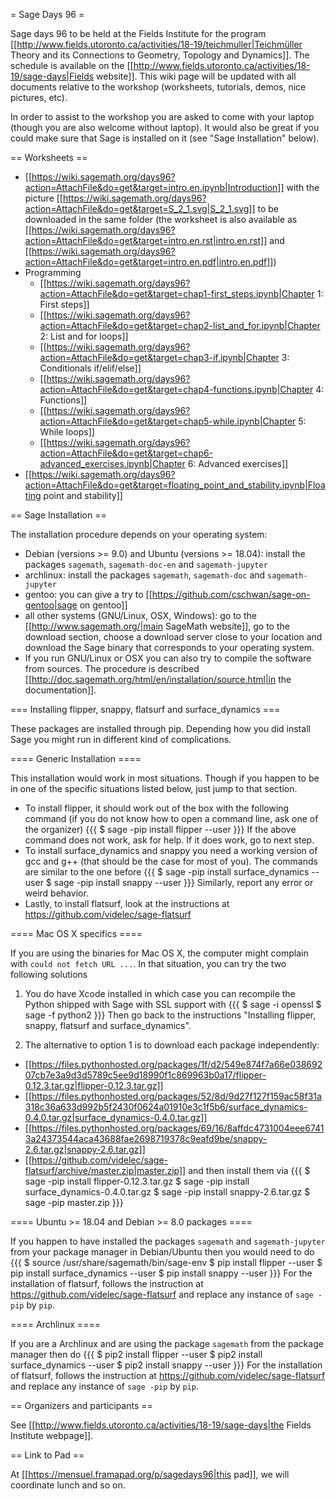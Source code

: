 = Sage Days 96 =

Sage days 96 to be held at the Fields Institute for the program [[http://www.fields.utoronto.ca/activities/18-19/teichmuller|Teichmüller Theory and its Connections to Geometry, Topology and Dynamics]]. The schedule is available on the [[http://www.fields.utoronto.ca/activities/18-19/sage-days|Fields website]]. This wiki page will be updated with all documents relative to the workshop (worksheets, tutorials, demos, nice pictures, etc).

In order to assist to the workshop you are asked to come with your laptop (though you are also welcome without laptop). It would also be great if you could make sure that Sage is installed on it (see "Sage Installation" below).

== Worksheets ==

 * [[https://wiki.sagemath.org/days96?action=AttachFile&do=get&target=intro.en.ipynb|Introduction]] with the picture [[https://wiki.sagemath.org/days96?action=AttachFile&do=get&target=S_2_1.svg|S_2_1.svg]] to be downloaded in the same folder (the worksheet is also available as [[https://wiki.sagemath.org/days96?action=AttachFile&do=get&target=intro.en.rst|intro.en.rst]] and [[https://wiki.sagemath.org/days96?action=AttachFile&do=get&target=intro.en.pdf|intro.en.pdf]])
 * Programming
   * [[https://wiki.sagemath.org/days96?action=AttachFile&do=get&target=chap1-first_steps.ipynb|Chapter 1: First steps]]
   * [[https://wiki.sagemath.org/days96?action=AttachFile&do=get&target=chap2-list_and_for.ipynb|Chapter 2: List and for loops]]
   * [[https://wiki.sagemath.org/days96?action=AttachFile&do=get&target=chap3-if.ipynb|Chapter 3: Conditionals if/elif/else]]
   * [[https://wiki.sagemath.org/days96?action=AttachFile&do=get&target=chap4-functions.ipynb|Chapter 4: Functions]]
   * [[https://wiki.sagemath.org/days96?action=AttachFile&do=get&target=chap5-while.ipynb|Chapter 5: While loops]]
   * [[https://wiki.sagemath.org/days96?action=AttachFile&do=get&target=chap6-advanced_exercises.ipynb|Chapter 6: Advanced exercises]]
 * [[https://wiki.sagemath.org/days96?action=AttachFile&do=get&target=floating_point_and_stability.ipynb|Floating point and stability]]

== Sage Installation ==

The installation procedure depends on your operating system:

 * Debian (versions >= 9.0) and Ubuntu (versions >= 18.04): install the packages `sagemath`, `sagemath-doc-en` and `sagemath-jupyter`
 * archlinux: install the packages `sagemath`, `sagemath-doc` and `sagemath-jupyter`
 * gentoo: you can give a try to [[https://github.com/cschwan/sage-on-gentoo|sage on gentoo]]
 * all other systems (GNU/Linux, OSX, Windows): go to the [[http://www.sagemath.org/|main SageMath website]], go to the download section, choose a download server close to your location and download the Sage binary that corresponds to your operating system.
 * If you run GNU/Linux or OSX you can also try to compile the software from sources. The procedure is described [[http://doc.sagemath.org/html/en/installation/source.html|in the documentation]].

=== Installing flipper, snappy, flatsurf and surface_dynamics ===

These packages are installed through pip. Depending how you did install Sage you might run in different kind of complications.

==== Generic Installation ====

This installation would work in most situations. Though if you happen to be in one of the specific situations listed below, just jump to that section.

 * To install flipper, it should work out of the box with the following command (if you do not know how to open a command line, ask one of the organizer)
   {{{
   $ sage -pip install flipper --user
   }}}
   If the above command does not work, ask for help. If it does work, go to next step.
 * To install surface_dynamics and snappy you need a working version of gcc and g++ (that should be the case for most of you). The commands are similar to the one before
   {{{
   $ sage -pip install surface_dynamics --user
   $ sage -pip install snappy --user
   }}}
   Similarly, report any error or weird behavior.
 * Lastly, to install flatsurf, look at the instructions at https://github.com/videlec/sage-flatsurf

==== Mac OS X specifics ====

If you are using the binaries for Mac OS X, the computer might complain with `could not fetch URL ...`. In that situation, you can try the two following solutions

 1. You do have Xcode installed in which case you can recompile the Python shipped with Sage with SSL support with
 {{{
 $ sage -i openssl
 $ sage -f python2 
 }}}
 Then go back to the instructions "Installing flipper, snappy, flatsurf and surface_dynamics".

 2. The alternative to option 1 is to download each package independently:
  * [[https://files.pythonhosted.org/packages/1f/d2/549e874f7a66e03869207cb7e3a9d3d5789c5ee9d18990f1c869963b0a17/flipper-0.12.3.tar.gz|flipper-0.12.3.tar.gz]]
  * [[https://files.pythonhosted.org/packages/52/8d/9d27f127f159ac58f31a318c36a633d992b5f2430f0624a01910e3c1f5b6/surface_dynamics-0.4.0.tar.gz|surface_dynamics-0.4.0.tar.gz]]
  * [[https://files.pythonhosted.org/packages/69/16/8affdc4731004eee67413a24373544aca43688fae2698719378c9eafd9be/snappy-2.6.tar.gz|snappy-2.6.tar.gz]]
  * [[https://github.com/videlec/sage-flatsurf/archive/master.zip|master.zip]]
 and then install them via
 {{{
 $ sage -pip install flipper-0.12.3.tar.gz
 $ sage -pip install surface_dynamics-0.4.0.tar.gz
 $ sage -pip install snappy-2.6.tar.gz
 $ sage -pip master.zip
 }}}

==== Ubuntu >= 18.04 and Debian >= 8.0 packages ====

If you happen to have installed the packages `sagemath` and `sagemath-jupyter` from your package manager in Debian/Ubuntu then you would need to do
{{{
$ source /usr/share/sagemath/bin/sage-env
$ pip install flipper --user
$ pip install surface_dynamics --user
$ pip install snappy --user
}}}
For the installation of flatsurf, follows the instruction at https://github.com/videlec/sage-flatsurf and replace any instance of `sage -pip` by `pip`.

==== Archlinux ====

If you are a Archlinux and are using the package `sagemath` from the package manager then do
{{{
$ pip2 install flipper --user
$ pip2 install surface_dynamics --user
$ pip2 install snappy --user
}}}
For the installation of flatsurf, follows the instruction at https://github.com/videlec/sage-flatsurf and replace any instance of `sage -pip` by `pip`.

== Organizers and participants ==

See [[http://www.fields.utoronto.ca/activities/18-19/sage-days|the Fields Institute webpage]].

== Link to Pad ==

At [[https://mensuel.framapad.org/p/sagedays96|this pad]], we will coordinate lunch and so on.
